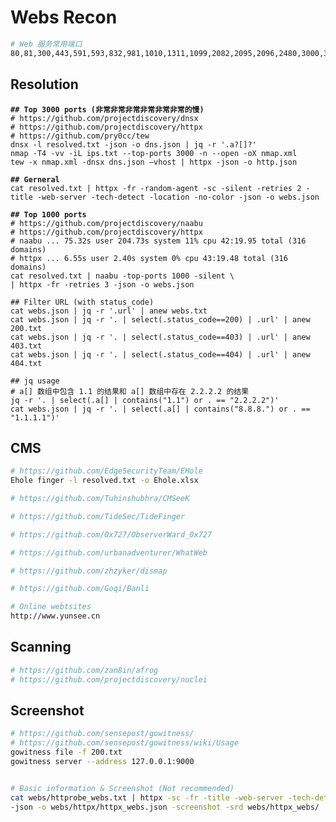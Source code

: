 # Webs Recon

```bash
# Web 服务常用端口
80,81,300,443,591,593,832,981,1010,1311,1099,2082,2095,2096,2480,3000,3128,3333,4243,4567,4711,4712,4993,5000,5104,5108,5280,5281,5800,6543,7000,7396,7474,8000,8001,8008,8014,8042,8069,8080,8081,8083,8088,8090,8091,8118,8123,8172,8222,8243,8280,8281,8333,8337,8443,8500,8834,8880,8888,8983,9000,9043,9060,9080,9090,9091,9200,9443,9800,9981,10000,11371,12443,16080,18091,18092,20720,55672
```

## Resolution

<pre class="language-bash"><code class="lang-bash"><strong>## Top 3000 ports (非常非常非常非常非常非常的慢)
</strong># https://github.com/projectdiscovery/dnsx
# https://github.com/projectdiscovery/httpx
# https://github.com/pry0cc/tew
dnsx -l resolved.txt -json -o dns.json | jq -r '.a?[]?'
nmap -T4 -vv -iL ips.txt --top-ports 3000 -n --open -oX nmap.xml
tew -x nmap.xml -dnsx dns.json —vhost | httpx -json -o http.json

<strong>## Gerneral
</strong>cat resolved.txt | httpx -fr -random-agent -sc -silent -retries 2 -title -web-server -tech-detect -location -no-color -json -o webs.json

<strong>## Top 1000 ports
</strong># https://github.com/projectdiscovery/naabu
# https://github.com/projectdiscovery/httpx
# naabu ... 75.32s user 204.73s system 11% cpu 42:19.95 total (316 domains)
# httpx ... 6.55s user 2.40s system 0% cpu 43:19.48 total (316 domains)
cat resolved.txt | naabu -top-ports 1000 -silent \
| httpx -fr -retries 3 -json -o webs.json

## Filter URL (with status_code)
cat webs.json | jq -r '.url' | anew webs.txt
cat webs.json | jq -r '. | select(.status_code==200) | .url' | anew 200.txt
cat webs.json | jq -r '. | select(.status_code==403) | .url' | anew 403.txt
cat webs.json | jq -r '. | select(.status_code==404) | .url' | anew 404.txt

## jq usage
# a[] 数组中包含 1.1 的结果和 a[] 数组中存在 2.2.2.2 的结果
jq -r '. | select(.a[] | contains("1.1") or . == "2.2.2.2")'
cat webs.json | jq -r '. | select(.a[] | contains("8.8.8.") or . == "1.1.1.1")'
</code></pre>

## CMS

```bash
# https://github.com/EdgeSecurityTeam/EHole
Ehole finger -l resolved.txt -o Ehole.xlsx

# https://github.com/Tuhinshubhra/CMSeeK

# https://github.com/TideSec/TideFinger

# https://github.com/0x727/ObserverWard_0x727

# https://github.com/urbanadventurer/WhatWeb

# https://github.com/zhzyker/dismap

# https://github.com/Goqi/Banli

# Online webtsites
http://www.yunsee.cn
```

## Scanning

```bash
# https://github.com/zan8in/afrog
# https://github.com/projectdiscovery/nuclei
```

## Screenshot

```bash
# https://github.com/sensepost/gowitness/
# https://github.com/sensepost/gowitness/wiki/Usage
gowitness file -f 200.txt
gowitness server --address 127.0.0.1:9000


# Basic information & Screenshot (Not recommended)
cat webs/httprobe_webs.txt | httpx -sc -fr -title -web-server -tech-detect -location \
-json -o webs/httpx/httpx_webs.json -screenshot -srd webs/httpx_webs/
```

